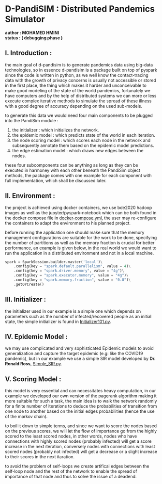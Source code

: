 # D-PandiSIM : Distributed Pandemics Simulator 

**author : MOHAMED HMINI**<br>
**status : ( debugging phase )**

## I. Introduction : 

the main goal of d-pandisim is to generate pandemics data using big-data technologies, so in essence d-pandisim is a package built on top of pyspark since the code is written in python, as we well know the contact-tracing data with the growth of privacy concerns is usually not accessible or stored in the first place, the thing which makes it harder and unconceivable to make good modeling of the state of the world pandemics, fortunately we have computers and by the help of distributed systems we can more or less execute complex iterative methods to simulate the spread of these illness with a good degree of accuracy depending on the used sub-models.

to generate this data we would need four main components to be plugged into the PandiSim module : 

1. the initializer : which initializes the network.
2. the epidemic model : which predicts state of the world in each iteration.
3. the node scoring model : which scores each node in the network and subsequently annotate them based on the epidemic model predictions.
4. the edge estimation model : which draws new edges between the nodes.
  
these four subcomponents can be anything as long as they can be executed in harmoney with each other beneath the PandiSim object methods, the package comes with one example for each component with full implementation, which shall be discussed later.

## II. Environment : 

the project is achieved using docker containers, we use bde2020 hadoop images as well as the jupyter/pyspark-notebook which can be both found in the docker compose file in [docker-compose.yml](./docker-compose.yml), the user may re-configure the containers to adapt the environment to his planned project.

before running the application one should make sure that the memory management configurations are suitable for the work to be done, specifying the number of partitions as well as the memory fraction is crucial for better performance, an example is given below, in the real world we would want to run the application in a distributed environment and not in a local machine.

```python
spark = SparkSession.builder.master('local')\
    .config(key = "spark.default.parallelism", value = 4)\
    .config(key = "spark.driver.memory", value = "4g")\
    .config(key = "spark.executor.memory", value = "4g")\
    .config(key = "spark.memory.fraction", value = "0.8")\
    .getOrCreate()
```

## III. Initializer : 

the initializer used in our example is a simple one which depends on parameters such as the number of infected/recovered people as an initial state, the simple initializer is found in [Initializer101.py](./initializers/Initializer101.py).

## IV. Epidemic Model : 

we may use complicated and very sophisticated Epidemic models to avoid generalization and capture the target epidemic (e.g: like the COVID19 pandemic), but in our example we use a simple SIR model developed by **Dr. Ronald Ross**, [Simple_SIR.py](./epi_models/Simple_SIR.py).

## V. Scoring Model : 

this model is very essential and can necessitates heavy computation, in our example we developed our own version of the pagerank algorithm making it more suitable for such a task, the main idea is to walk the network randomly for a finite number of iterations to deduce the probabilities of transition from one node to another based on the initial edges probabilities (hence the use of the markov chain).

to boil it down to simple terms, and since we want to score the nodes based on the previous scores, we will let the flow of importance go from the highly scored to the least scored nodes, in other words, nodes who have connections with highly scored nodes (probably infected) will get a score increase in the next iteration, conversely nodes with connections with least scored nodes (probably not infected) will get a decrease or a slight increase to their scores in the next itaration.

to avoid the problem of self-loops we create artifical edges between the self-loop node and the rest of the network to enable the spread of importance of that node and thus to solve the issue of a deadend.
